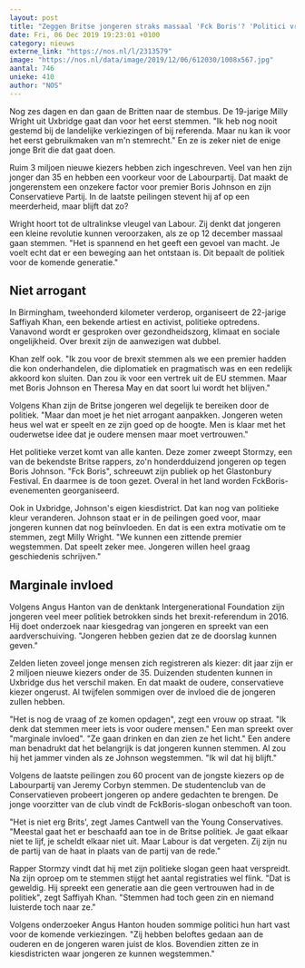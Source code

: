 ```yaml
---
layout: post
title: "Zeggen Britse jongeren straks massaal 'Fck Boris'? 'Politici vrezen het ergste'"
date: Fri, 06 Dec 2019 19:23:01 +0100
category: nieuws
externe_link: "https://nos.nl/l/2313579"
image: "https://nos.nl/data/image/2019/12/06/612030/1008x567.jpg"
aantal: 746
unieke: 410
author: "NOS"
---
```


<p>Nog zes dagen en dan gaan de Britten naar de stembus. De 19-jarige Milly Wright uit Uxbridge gaat dan voor het eerst stemmen. "Ik heb nog nooit gestemd bij de landelijke verkiezingen of bij referenda. Maar nu kan ik voor het eerst gebruikmaken van m'n stemrecht." En ze is zeker niet de enige jonge Brit die dat gaat doen.</p>
<p>Ruim 3 miljoen nieuwe kiezers hebben zich ingeschreven. Veel van hen zijn jonger dan 35 en hebben een voorkeur voor de Labourpartij. Dat maakt de jongerenstem een onzekere factor voor premier Boris Johnson en zijn Conservatieve Partij. In de laatste peilingen stevent hij af op een meerderheid, maar blijft dat zo?</p>
<p>Wright hoort tot de ultralinkse vleugel van Labour. Zij denkt dat jongeren een kleine revolutie kunnen veroorzaken, als ze op 12 december massaal gaan stemmen. "Het is spannend en het geeft een gevoel van macht. Je voelt echt dat er een beweging aan het ontstaan is. Dit bepaalt de politiek voor de komende generatie."</p>
<h2>Niet arrogant</h2>
<p>In Birmingham, tweehonderd kilometer verderop, organiseert de 22-jarige Saffiyah Khan, een bekende artiest en activist, politieke optredens. Vanavond wordt er gesproken over gezondheidszorg, klimaat en sociale ongelijkheid. Over brexit zijn de aanwezigen wat dubbel.</p>
<p>Khan zelf ook. "Ik zou voor de brexit stemmen als we een premier hadden die kon onderhandelen, die diplomatiek en pragmatisch was en een redelijk akkoord kon sluiten. Dan zou ik voor een vertrek uit de EU stemmen. Maar met Boris Johnson en Theresa May en dat soort lui wordt het blijven."</p>
<p>Volgens Khan zijn de Britse jongeren wel degelijk te bereiken door de politiek. "Maar dan moet je het niet arrogant aanpakken. Jongeren weten heus wel wat er speelt en ze zijn goed op de hoogte. Men is klaar met het ouderwetse idee dat je oudere mensen maar moet vertrouwen."</p>
<p>Het politieke verzet komt van alle kanten. Deze zomer zweept Stormzy, een van de bekendste Britse rappers, zo'n honderdduizend jongeren op tegen Boris Johnson. "Fck Boris", schreeuwt zijn publiek op het Glastonbury Festival. En daarmee is de toon gezet. Overal in het land worden FckBoris-evenementen georganiseerd.</p>
<p>Ook in Uxbridge, Johnson's eigen kiesdistrict. Dat kan nog van politieke kleur veranderen. Johnson staat er in de peilingen goed voor, maar jongeren kunnen dat nog beïnvloeden. En dat is een extra motivatie om te stemmen, zegt Milly Wright. "We kunnen een zittende premier wegstemmen. Dat speelt zeker mee. Jongeren willen heel graag geschiedenis schrijven."</p>
<h2>Marginale invloed</h2>
<p>Volgens Angus Hanton van de denktank Intergenerational Foundation zijn jongeren veel meer politiek betrokken sinds het brexit-referendum in 2016. Hij doet onderzoek naar kiesgedrag van jongeren en spreekt van een aardverschuiving. "Jongeren hebben gezien dat ze de doorslag kunnen geven."</p>
<p>Zelden lieten zoveel jonge mensen zich registreren als kiezer: dit jaar zijn er 2 miljoen nieuwe kiezers onder de 35. Duizenden studenten kunnen in Uxbridge dus het verschil maken. En dat maakt de oudere, conservatieve kiezer ongerust. Al twijfelen sommigen over de invloed die de jongeren zullen hebben.</p>
<p>"Het is nog de vraag of ze komen opdagen", zegt een vrouw op straat. "Ik denk dat stemmen meer iets is voor oudere mensen." Een man spreekt over "marginale invloed". "Ze gaan drinken en dan zien ze het licht." Een andere man benadrukt dat het belangrijk is dat jongeren kunnen stemmen. Al zou hij het jammer vinden als ze Johnson wegstemmen. "Ik wil dat hij blijft."</p>
<p>Volgens de laatste peilingen zou 60 procent van de jongste kiezers op de Labourpartij van Jeremy Corbyn stemmen. De studentenclub van de Conservatieven probeert jongeren op andere gedachten te brengen. De jonge voorzitter van de club vindt de FckBoris-slogan onbeschoft van toon.</p>
<p>"Het is niet erg Brits', zegt James Cantwell van the Young Conservatives. "Meestal gaat het er beschaafd aan toe in de Britse politiek. Je gaat elkaar niet te lijf, je scheldt elkaar niet uit. Maar Labour is dat vergeten. Zij zijn nu de partij van de haat in plaats van de partij van de rede."</p>
<p>Rapper Stormzy vindt dat hij met zijn politieke slogan geen haat verspreidt. Na zijn oproep om te stemmen stijgt het aantal registraties wel flink. "Dat is geweldig. Hij spreekt een generatie aan die geen vertrouwen had in de politiek", zegt Saffiyah Khan. "Stemmen had toch geen zin en niemand luisterde toch naar ze."</p>
<p>Volgens onderzoeker Angus Hanton houden sommige politici hun hart vast voor de komende verkiezingen. "Zij hebben beloftes gedaan aan de ouderen en de jongeren waren juist de klos. Bovendien zitten ze in kiesdistricten waar jongeren ze kunnen wegstemmen."</p>
